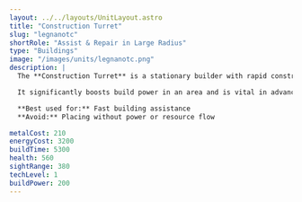 ```yaml
---
layout: ../../layouts/UnitLayout.astro
title: "Construction Turret"
slug: "legnanotc"
shortRole: "Assist & Repair in Large Radius"
type: "Buildings"
image: "/images/units/legnanotc.png"
description: |
  The **Construction Turret** is a stationary builder with rapid construction and repair speed, used to assist nearby factories or construction units.

  It significantly boosts build power in an area and is vital in advanced bases to speed up production.

  **Best used for:** Fast building assistance  
  **Avoid:** Placing without power or resource flow

metalCost: 210
energyCost: 3200
buildTime: 5300
health: 560
sightRange: 380
techLevel: 1
buildPower: 200
---
```

